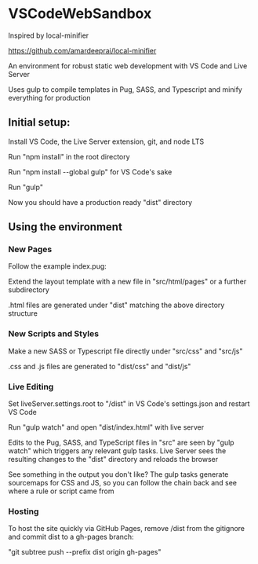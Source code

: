 # VSCodeWebSandbox

Inspired by local-minifier

https://github.com/amardeeprai/local-minifier

An environment for robust static web development with VS Code and Live Server

Uses gulp to compile templates in Pug, SASS, and Typescript and minify everything for production

## Initial setup:

Install VS Code, the Live Server extension, git, and node LTS

Run "npm install" in the root directory

Run "npm install --global gulp" for VS Code's sake

Run "gulp"

Now you should have a production ready "dist" directory

## Using the environment

### New Pages

Follow the example index.pug:

Extend the layout template with a new file in "src/html/pages" or a further subdirectory

.html files are generated under "dist" matching the above directory structure

### New Scripts and Styles

Make a new SASS or Typescript file directly under "src/css" and "src/js"

.css and .js files are generated to "dist/css" and "dist/js"

### Live Editing

Set liveServer.settings.root to "/dist" in VS Code's settings.json and restart VS Code

Run "gulp watch" and open "dist/index.html" with live server

Edits to the Pug, SASS, and TypeScript files in "src" are seen by "gulp watch" which triggers any relevant gulp tasks.  Live Server sees the resulting changes to the "dist" directory and reloads the browser

See something in the output you don't like?  The gulp tasks generate sourcemaps for CSS and JS, so you can follow the chain back and see where a rule or script came from

### Hosting

To host the site quickly via GitHub Pages, remove /dist from the gitignore and commit dist to a gh-pages branch:

"git subtree push --prefix dist origin gh-pages"
